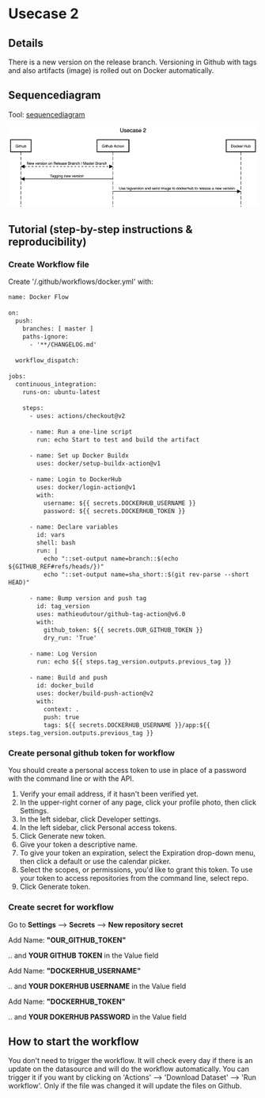 # Usecase 2

## Details

There is a new version on the release branch. Versioning in Github with tags and also artifacts (image) is rolled out on Docker automatically.

## Sequencediagram
Tool: [sequencediagram](https://sequencediagram.org/)

![Usecase2](Images/Usecase-2.png)

## Tutorial (step-by-step instructions & reproducibility)

### Create Workflow file
Create '/.github/workflows/docker.yml' with:

```
name: Docker Flow

on:
  push:
    branches: [ master ]
    paths-ignore:
      - '**/CHANGELOG.md'

  workflow_dispatch:

jobs:
  continuous_integration:
    runs-on: ubuntu-latest

    steps:
      - uses: actions/checkout@v2

      - name: Run a one-line script
        run: echo Start to test and build the artifact

      - name: Set up Docker Buildx
        uses: docker/setup-buildx-action@v1

      - name: Login to DockerHub
        uses: docker/login-action@v1 
        with:
          username: ${{ secrets.DOCKERHUB_USERNAME }}
          password: ${{ secrets.DOCKERHUB_TOKEN }}

      - name: Declare variables
        id: vars
        shell: bash
        run: |
          echo "::set-output name=branch::$(echo ${GITHUB_REF#refs/heads/})"
          echo "::set-output name=sha_short::$(git rev-parse --short HEAD)"
          
      - name: Bump version and push tag
        id: tag_version
        uses: mathieudutour/github-tag-action@v6.0
        with:
          github_token: ${{ secrets.OUR_GITHUB_TOKEN }}
          dry_run: 'True'
          
      - name: Log Version
        run: echo ${{ steps.tag_version.outputs.previous_tag }}
      
      - name: Build and push
        id: docker_build
        uses: docker/build-push-action@v2
        with:
          context: .
          push: true
          tags: ${{ secrets.DOCKERHUB_USERNAME }}/app:${{ steps.tag_version.outputs.previous_tag }}

```

### Create personal github token for workflow
You should create a personal access token to use in place of a password with the command line or with the API.
1. Verify your email address, if it hasn't been verified yet.
2. In the upper-right corner of any page, click your profile photo, then click Settings.
3. In the left sidebar, click Developer settings.
4. In the left sidebar, click Personal access tokens.
5. Click Generate new token.
6. Give your token a descriptive name.
7. To give your token an expiration, select the Expiration drop-down menu, then click a default or use the calendar picker.
8. Select the scopes, or permissions, you'd like to grant this token. To use your token to access repositories from the command line, select repo.
9. Click Generate token.

### Create secret for workflow
Go to **Settings** --> **Secrets** --> **New repository secret**

Add Name: **"OUR_GITHUB_TOKEN"**

.. and **YOUR GITHUB TOKEN** in the Value field

Add Name: **"DOCKERHUB_USERNAME"**

.. and **YOUR DOKERHUB USERNAME** in the Value field

Add Name: **"DOCKERHUB_TOKEN"**

.. and **YOUR DOKERHUB PASSWORD** in the Value field

## How to start the workflow
You don't need to trigger the workflow. It will check every day if there is an update on the datasource and will do the workflow automatically. You can trigger it if you want by clicking on 'Actions' --> 'Download Dataset' --> 'Run workflow'. Only if the file was changed it will update the files on Github.
